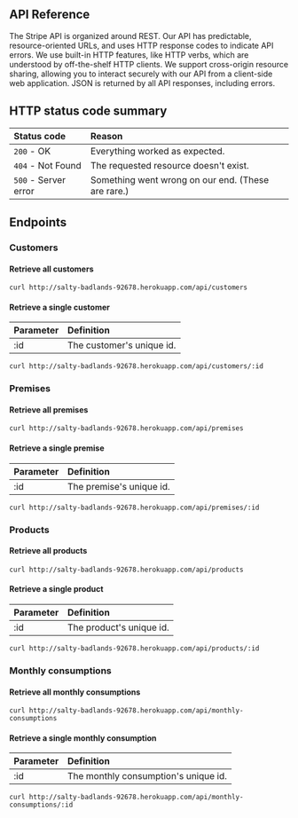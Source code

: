 ## API Reference

The Stripe API is organized around REST. Our API has predictable, resource-oriented URLs, and uses HTTP response codes to indicate API errors. We use built-in HTTP features, like HTTP verbs, which are understood by off-the-shelf HTTP clients. We support cross-origin resource sharing, allowing you to interact securely with our API from a client-side web application. JSON is returned by all API responses, including errors.

## HTTP status code summary

Status code | Reason
:------------ | :-------------
`200` - OK | Everything worked as expected.
`404` - Not Found | The requested resource doesn't exist.
`500` - Server error | Something went wrong on our end. (These are rare.)

## Endpoints

### Customers

#### Retrieve all customers
```
curl http://salty-badlands-92678.herokuapp.com/api/customers
```

#### Retrieve a single customer

Parameter | Definition
:------------ | :-------------
:id | The customer's unique id.

```
curl http://salty-badlands-92678.herokuapp.com/api/customers/:id
```

### Premises

#### Retrieve all premises
```
curl http://salty-badlands-92678.herokuapp.com/api/premises
```

#### Retrieve a single premise

Parameter | Definition
:------------ | :-------------
:id | The premise's unique id.

```
curl http://salty-badlands-92678.herokuapp.com/api/premises/:id
```

### Products

#### Retrieve all products
```
curl http://salty-badlands-92678.herokuapp.com/api/products
```

#### Retrieve a single product

Parameter | Definition
:------------ | :-------------
:id | The product's unique id.

```
curl http://salty-badlands-92678.herokuapp.com/api/products/:id
```

### Monthly consumptions

#### Retrieve all monthly consumptions
```
curl http://salty-badlands-92678.herokuapp.com/api/monthly-consumptions
```

#### Retrieve a single monthly consumption

Parameter | Definition
:------------ | :-------------
:id | The monthly consumption's unique id.

```
curl http://salty-badlands-92678.herokuapp.com/api/monthly-consumptions/:id
```

